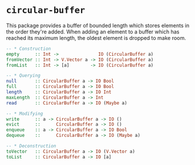 
# `circular-buffer`

This package provides a buffer of bounded length which stores elements in the
order they're added. When adding an element to a buffer which has reached its
maximum length, the oldest element is dropped to make room.

```haskell
-- * Construction
empty      :: Int ->               IO (CircularBuffer a)
fromVector :: Int -> V.Vector a -> IO (CircularBuffer a)
fromList   :: Int -> [a]        -> IO (CircularBuffer a)

-- * Querying
null       :: CircularBuffer a -> IO Bool
full       :: CircularBuffer a -> IO Bool
length     :: CircularBuffer a -> IO Int
maxLength  :: CircularBuffer a -> Int
read       :: CircularBuffer a -> IO (Maybe a)

-- * Modifying
write      :: a -> CircularBuffer a -> IO ()
evict      ::      CircularBuffer a -> IO ()
enqueue    :: a -> CircularBuffer a -> IO Bool
dequeue    ::      CircularBuffer a -> IO (Maybe a)

-- * Deconstruction
toVector   :: CircularBuffer a -> IO (V.Vector a)
toList     :: CircularBuffer a -> IO [a]
```


